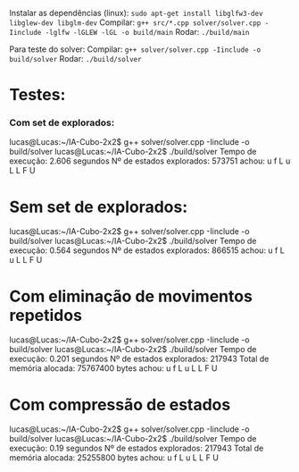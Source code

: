 Instalar as dependências (linux): `sudo apt-get install libglfw3-dev libglew-dev libglm-dev`
Compilar: `g++ src/*.cpp solver/solver.cpp -Iinclude -lglfw -lGLEW -lGL -o build/main`
Rodar: `./build/main`


Para teste do solver:
Compilar: `g++ solver/solver.cpp -Iinclude -o build/solver`
Rodar: `./build/solver`


# Testes:
### Com set de explorados:
lucas@Lucas:~/IA-Cubo-2x2$ g++ solver/solver.cpp -Iinclude -o build/solver
lucas@Lucas:~/IA-Cubo-2x2$ ./build/solver
Tempo de execução: 2.606 segundos
Nº de estados explorados: 573751
achou: u f L u L L F U 

# Sem set de explorados:
lucas@Lucas:~/IA-Cubo-2x2$ g++ solver/solver.cpp -Iinclude -o build/solver
lucas@Lucas:~/IA-Cubo-2x2$ ./build/solver
Tempo de execução: 0.564 segundos
Nº de estados explorados: 866515
achou: u f L u L L F U 

# Com eliminação de movimentos repetidos
lucas@Lucas:~/IA-Cubo-2x2$ g++ solver/solver.cpp -Iinclude -o build/solver
lucas@Lucas:~/IA-Cubo-2x2$ ./build/solver
Tempo de execução: 0.201 segundos
Nº de estados explorados: 217943
Total de memória alocada: 75767400 bytes
achou: u f L u L L F U 

# Com compressão de estados
lucas@Lucas:~/IA-Cubo-2x2$ g++ solver/solver.cpp -Iinclude -o build/solver
lucas@Lucas:~/IA-Cubo-2x2$ ./build/solver
Tempo de execução: 0.19 segundos
Nº de estados explorados: 217943
Total de memória alocada: 25255800 bytes
achou: u f L u L L F U 